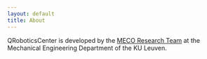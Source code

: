 ```yaml
---
layout: default
title: About
---
```

QRoboticsCenter is developed by the [MECO Research Team](https://www.mech.kuleuven.be/en/pma/research/meco/) at the Mechanical Engineering Department of the KU Leuven.
